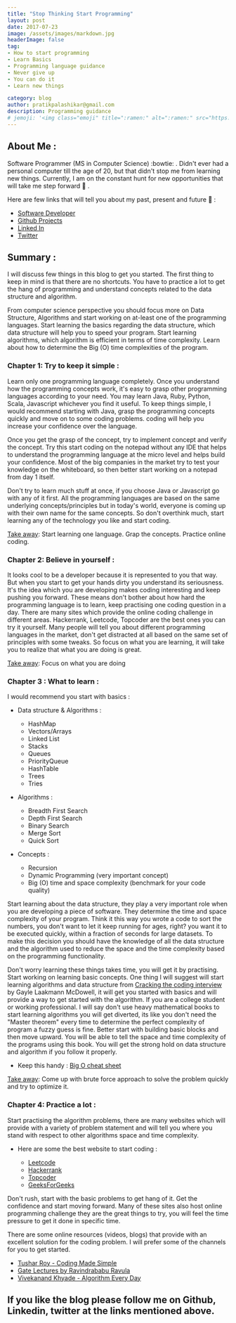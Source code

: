 ```yaml
---
title: "Stop Thinking Start Programming"
layout: post
date: 2017-07-23 
image: /assets/images/markdown.jpg
headerImage: false
tag:
- How to start programming
- Learn Basics
- Programming language guidance
- Never give up
- You can do it
- Learn new things

category: blog
author: pratikpalashikar@gmail.com
description: Programming guidance
# jemoji: '<img class="emoji" title=":ramen:" alt=":ramen:" src="https://assets.github.com/images/icons/emoji/unicode/1f35c.png" height="20" width="20" align="absmiddle">'
---
```


## About Me	:

   Software Programmer (MS in Computer Science) :bowtie: . Didn't ever had a personal computer till the age of 20, but that didn't stop me from learning new things. Currently, I am on the constant hunt for new opportunities that will take me step forward :bicyclist: .

Here are few links that will tell you about my past, present and future :necktie: :
- [Software Developer](http://pratikpalashikar.github.io/)
- [Github Projects](https://github.com/pratikpalashikar)
- [Linked In](https://www.linkedin.com/in/pratikpalashikar/)
- [Twitter](https://twitter.com/pratikpalashika)


## Summary	:

   I will discuss few things in this blog to get you started. The first thing to keep in mind is that there are no shortcuts. You have to practice a lot to get the hang of programming and understand concepts related to the data structure and algorithm.
   
   From computer science perspective you should focus more on Data Structure, Algorithms and start working on at-least one of the programming languages. Start learning the basics regarding the data structure, which data structure will help you to speed your program. Start learning algorithms,  which algorithm is efficient in terms of time complexity. Learn about how to determine the Big (O) time complexities of the program.


###  Chapter 1: Try to keep it simple : 
  	
   Learn only one programming language completely. Once you understand how the programming concepts work, it's easy to grasp other programming languages according to your need. You may learn Java, Ruby, Python, Scala, Javascript whichever you find it useful. To keep things simple, I would recommend starting with Java, grasp the programming concepts quickly and move on to some coding problems. coding will help you increase your confidence over the language.
    
   Once you get the grasp of the concept, try to implement concept and verify the concept. Try this start coding on the notepad without any IDE that helps to understand the programming language at the micro level and helps build your confidence. Most of the big companies in the market try to test your knowledge on the whiteboard, so then better start working on a notepad from day 1 itself.
    	
   Don't try to learn much stuff at once, if you choose Java or Javascript go with any of it first. All the programming languages are based on the same underlying concepts/principles but in today's world, everyone is coming up with their own name for the same concepts. So don't overthink much, start learning any of the technology you like and start coding.
    	
   [Take away](): Start learning one language. Grap the concepts. Practice online coding.
  	
  	  	
###   Chapter 2: Believe in yourself :
  	
   It looks cool to be a developer because it is represented to you that way. But when you start to get your hands dirty you understand its seriousness. It's the idea which you are developing makes coding interesting and keep pushing you forward. These means don't bother about how hard the programming language is to learn, keep practising one coding question in a day. There are many sites which provide the online coding challenge in different areas. Hackerrank, Leetcode, Topcoder are the best ones you can try it yourself. Many people will tell you about different programming languages in the market, don't get distracted at all based on the same set of principles with some tweaks. So focus on what you are learning, it will take you to realize that what you are doing is great.
  	
   [Take away](): Focus on what you are doing
  	
###   Chapter 3 : What to learn :
  	
  I would recommend you start with basics :
  	
  * Data structure & Algorithms :
       * HashMap
       * Vectors/Arrays
       * Linked List
       * Stacks
       * Queues
       * PriorityQueue
       * HashTable
       * Trees
       * Tries 
       
  * Algorithms :
    *   Breadth First Search
    *   Depth First Search
    *   Binary Search
    *   Merge Sort
    *   Quick Sort
  		
  * Concepts :
    *   Recursion
    *   Dynamic Programming (very important concept)
    *   Big (O)  time and space complexity (benchmark for your code quality)
  		
  		
  Start learning about the data structure, they play a very important role when you are developing a piece of software. They determine the time and space complexity of your program. Think it this way you wrote a code to sort the numbers, you don't want to let it keep running for ages, right? you want it to be executed quickly, within a fraction of seconds for large datasets. To make this decision you should have the knowledge of all the data structure and the algorithm used to reduce the space and the time complexity based on the programming functionality.
  
  Don't worry learning these things takes time, you will get it by practising. Start working on learning basic concepts. One thing I will suggest will start learning algorithms and data structure from [Cracking the coding interview](http://www.crackingthecodinginterview.com/) by Gayle Laakmann McDowell, it will get you started with basics and will provide a way to get started with the algorithm. If you are a college student or working professional. I will say don't use heavy mathematical books to start learning algorithms you will get diverted, its like you don't need the "Master theorem" every time to determine the perfect complexity of program a fuzzy guess is fine. Better start with building basic blocks and then move upward. You will be able to tell the space and time complexity of the programs using this book. You will get the strong hold on data structure and algorithm if you follow it properly.
  		
  * Keep this handy :
    [Big O cheat sheet](http://bigocheatsheet.com/)
        
  [Take away](): Come up with brute force approach to solve the problem quickly and try to optimize it. 	
    


###   Chapter 4: Practice a lot	:
    
    
   Start practising the algorithm problems, there are many websites which will provide with a variety of problem statement and will tell you where you stand with respect to other algorithms space and time complexity.
		
   -    Here are some the best website to start coding :
		
	    -   [Leetcode](https://leetcode.com/problemset/algorithms/)
		-   [Hackerrank](https://www.hackerrank.com/)
		-   [Topcoder](https://www.topcoder.com/)
		-   [GeeksForGeeks](http://www.geeksforgeeks.org/)
		
   Don't rush, start with the basic problems to get hang of it. Get the confidence and start moving forward. Many of these sites also host online programming challenge they are the great things to try, you will feel the time pressure to get it done in specific time.
		
   There are some online resources (videos, blogs) that provide with an excellent solution for the coding problem. I will prefer some of the channels for you to get started.

   *    [Tushar Roy - Coding Made Simple](https://www.youtube.com/user/tusharroy2525)
   *    [Gate Lectures by Ravindrababu Ravula](https://www.youtube.com/channel/UCJjC1hn78yZqTf0vdTC6wAQ)
   *    [Vivekanand Khyade - Algorithm Every Day](https://www.youtube.com/user/vivekanandkhyade/featured)
		
		

## If you like the blog please follow me on Github, Linkedin, twitter at the links mentioned above.




